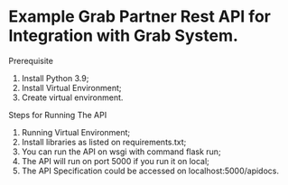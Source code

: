 # Example Grab Partner Rest API for Integration with Grab System.
Prerequisite
1. Install Python 3.9;
2. Install Virtual Environment;
3. Create virtual environment.

Steps for Running The API
1. Running Virtual Environment;
2. Install libraries as listed on requirements.txt;
3. You can run the API on wsgi with command flask run;
4. The API will run on port 5000 if you run it on local;
5. The API Specification could be accessed on localhost:5000/apidocs.
